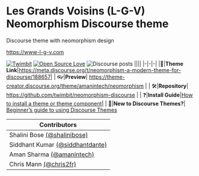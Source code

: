 # Les Grands Voisins (L-G-V) Neomorphism Discourse theme

Discourse theme with neomorphism design 

https://www-l-g-v.com

[![Twimbit](https://img.shields.io/badge/Powered%20by%20%7C-Twimbit-ef6d6c)](https://twimbit.com) [![Open Source Love](https://badges.frapsoft.com/os/v2/open-source.svg?v=103)](https://github.com/twimbit/neomorphism-discourse) ![Discourse posts](https://img.shields.io/discourse/posts?server=https%3A%2F%2Fmeta.discourse.org%2Ft%2Fneomorphism-a-modern-theme-for-discourse%2F188657)
||||
|-|-|-|
|:link:|**Theme Link**|https://meta.discourse.org/t/neomorphism-a-modern-theme-for-discourse/188657|
| :eyeglasses:|**Preview**| https://theme-creator.discourse.org/theme/amanintech/neomorphism |
| :hammer_and_wrench:|**Repository**| https://github.com/twimbit/neomorphism-discourse |
| :question:|**Install Guide**|[How to install a theme or theme component](https://meta.discourse.org/t/how-do-i-install-a-theme-or-theme-component/63682)|
| :open_book:|**New to Discourse Themes?**| [Beginner’s guide to using Discourse Themes](https://meta.discourse.org/t/beginners-guide-to-using-discourse-themes/91966)


| Contributors                                           |
| ------------------------------------------------------------ |
| Shalini Bose [(@shalinibose)](https://github.com/shalinibose) |
| Siddhant Kumar [(@siddhantdante)](https://github.com/siddhantdante) |
| Aman Sharma [(@amanintech)](https://github.com/amanintech)          |
| Chris Mann [(@chris2fr)](https://github.com/chris2fr)               |

